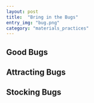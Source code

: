 ```yaml
---
layout: post
title:  "Bring in the Bugs"
entry_img: "bug.png"
category: "materials_practices"
---
```


## Good Bugs

## Attracting Bugs

## Stocking Bugs